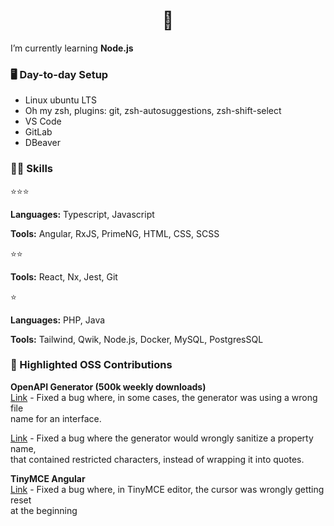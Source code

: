 

<h1 align="center">👋</h1>

I’m currently learning **Node.js**

<h3> 🖥️ Day-to-day Setup </h3>

- Linux ubuntu LTS
- Oh my zsh, plugins: git,  zsh-autosuggestions,  zsh-shift-select
- VS Code
- GitLab
- DBeaver

<h3> 👨‍💻 Skills </h3>

⭐⭐⭐

**Languages:** Typescript, Javascript

**Tools:** Angular, RxJS, PrimeNG, HTML, CSS, SCSS

⭐⭐

**Tools:** React, Nx, Jest, Git

⭐

**Languages:** PHP, Java

**Tools:** Tailwind, Qwik, Node.js, Docker, MySQL, PostgresSQL


<h3> 🔧 Highlighted OSS Contributions </h3>

**OpenAPI Generator (500k weekly downloads)**  
[Link](https://github.com/OpenAPITools/openapi-generator/pull/14687)  - Fixed a bug where, in some cases, the generator was using a wrong file  
name for an interface.

[Link](https://github.com/OpenAPITools/openapi-generator/pull/19353) - Fixed a bug where the generator would wrongly sanitize a property name,  
that contained restricted characters, instead of wrapping it into quotes.
  
**TinyMCE Angular**  
[Link](https://github.com/tinymce/tinymce-angular/pull/371)  - Fixed a bug where, in TinyMCE editor, the cursor was wrongly getting reset  
at the beginning


